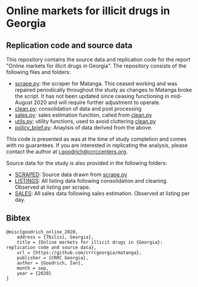 # Online markets for illicit drugs in Georgia

## Replication code and source data

This repository contains the source data and replication code for the report "Online markets for illicit drugs in Georgia". The repository consists of the following files and folders:
- [scrape.py](https://github.com/crrcgeorgia/matanga/blob/master/scrape.py): the scraper for Matanga. This ceased working and was repaired periodically throughout the study as changes to Matanga broke the script. It has not been updated since ceasing functioning in mid-August 2020 and will require further adjustment to operate.
- [clean.py](https://github.com/crrcgeorgia/matanga/blob/master/clean.py): consolidation of data and post processing
- [sales.py](https://github.com/crrcgeorgia/matanga/blob/master/sales.py): sales estimation function, called from [clean.py](https://github.com/crrcgeorgia/matanga/blob/master/clean.py)
- [utils.py](https://github.com/crrcgeorgia/matanga/blob/master/utils.py): utility functions, used to avoid cluttering [clean.py](https://github.com/crrcgeorgia/matanga/blob/master/clean.py)
- [policy_brief.py](https://github.com/crrcgeorgia/matanga/blob/master/policy_brief.py): Anaylsis of data derived from the above.

This code is presented as was at the time of study completion and comes with no guarantees. If you are interested in replicating the analysis, please contact the author at [i.goodrich@crrccenters.org](mailto:i.goodrich@crrccenters.org).

Source data for the study is also provided in the following folders:

- [SCRAPED](https://github.com/crrcgeorgia/matanga/tree/master/DATA/INPUT/SCRAPED): Source data drawn from [scrape.py](https://github.com/crrcgeorgia/matanga/blob/master/scrape.py)
- [LISTINGS](https://github.com/crrcgeorgia/matanga/tree/master/DATA/OUTPUT/LISTINGS/CSV): All listing data following consolidation and cleaning. Observed at listing per scrape.
- [SALES](https://github.com/crrcgeorgia/matanga/tree/master/DATA/OUTPUT/SALES/CSV): All sales data following sales estimation. Observed at listing per day.

## Bibtex

```
@misc{goodrich_online_2020,
	address = {Tbilisi, Georgia},
	title = {Online markets for illicit drugs in {Georgia}: replication code and source data},
	url = {https://github.com/crrcgeorgia/matanga},
	publisher = {CRRC Georgia},
	author = {Goodrich, Ian},
	month = sep,
	year = {2020}
}
```
